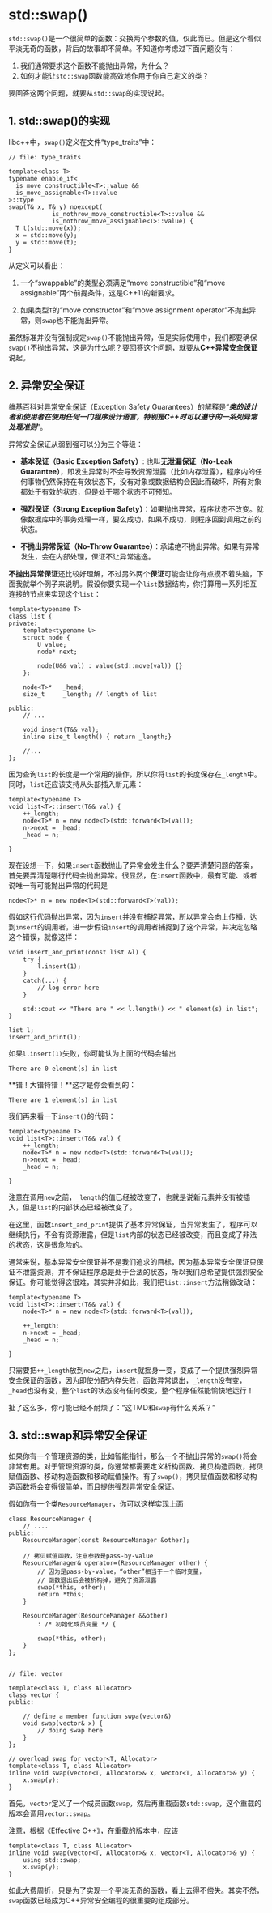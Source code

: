 # std::swap()


`std::swap()`是一个很简单的函数：交换两个参数的值，仅此而已。但是这个看似平淡无奇的函数，背后的故事却不简单。不知道你考虑过下面问题没有：

1. 我们通常要求这个函数不能抛出异常，为什么？
2. 如何才能让`std::swap`函数能高效地作用于你自己定义的类？

要回答这两个问题，就要从`std::swap`的实现说起。

## 1. std::swap()的实现

libc++中，`swap()`定义在文件“type_traits”中：

```
// file: type_traits

template<class T>
typename enable_if<
  is_move_constructible<T>::value &&
  is_move_assignable<T>::value
>::type
swap(T& x, T& y) noexcept( 
            is_nothrow_move_constructible<T>::value && 
            is_nothrow_move_assignable<T>::value) {      
  T t(std::move(x));
  x = std::move(y);
  y = std::move(t);
}
```

从定义可以看出：

1. 一个“swappable”的类型必须满足“move constructible”和“move assignable”两个前提条件，这是C++11的新要求。

2. 如果类型`T`的“move constructor”和“move assignment operator”不抛出异常，则`swap`也不能抛出异常。

虽然标准并没有强制规定`swap()`不能抛出异常，但是实际使用中，我们都要确保`swap()`不抛出异常，这是为什么呢？要回答这个问题，就要从**C++异常安全保证**说起。

## 2. 异常安全保证

维基百科对[异常安全保证](https://en.wikipedia.org/wiki/Exception_safety)（Exception Safety Guarantees）的解释是“***类的设计者和使用者在使用任何一门程序设计语言，特别是C++时可以遵守的一系列异常处理准则***”。

异常安全保证从弱到强可以分为三个等级：

* **基本保证（Basic Exception Safety）**: 也叫**无泄漏保证（No-Leak Guarantee）**，即发生异常时不会导致资源泄露（比如内存泄露），程序内的任何事物仍然保持在有效状态下，没有对象或数据结构会因此而破坏，所有对象都处于有效的状态，但是处于哪个状态不可预知。

* **强烈保证（Strong Exception Safety）**：如果抛出异常，程序状态不改变。就像数据库中的事务处理一样，要么成功，如果不成功，则程序回到调用之前的状态。

* **不抛出异常保证（No-Throw Guarantee）**：承诺绝不抛出异常。如果有异常发生，会在内部处理，保证不让异常逃逸。

**不抛出异常保证**还比较好理解，不过另外两个**保证**可能会让你有点摸不着头脑，下面我就举个例子来说明。假设你要实现一个`list`数据结构，你打算用一系列相互连接的节点来实现这个`list`：

```
template<typename T>
class list {
private:
    template<typename U>
    struct node {
        U value;
        node* next;
        
        node(U&& val) : value(std::move(val)) {}
    };
    
    node<T>*   _head;
    size_t     _length; // length of list
    
public:
    // ...
    
    void insert(T&& val);
    inline size_t length() { return _length;}
    
    //...
};
```

因为查询`list`的长度是一个常用的操作，所以你将`list`的长度保存在`_length`中。同时，`list`还应该支持从头部插入新元素：

```
template<typename T>
void list<T>::insert(T&& val) {
    ++_length;
    node<T>* n = new node<T>(std::forward<T>(val));
    n->next = _head;
    _head = n;
    
}
```

现在设想一下，如果`insert`函数抛出了异常会发生什么？要弄清楚问题的答案，首先要弄清楚哪行代码会抛出异常。很显然，在`insert`函数中，最有可能、或者说唯一有可能抛出异常的代码是

```
node<T>* n = new node<T>(std::forward<T>(val));
```

假如这行代码抛出异常，因为`insert`并没有捕捉异常，所以异常会向上传播，达到`insert`的调用者，进一步假设`insert`的调用者捕捉到了这个异常，并决定忽略这个错误，就像这样：

```
void insert_and_print(const list &l) {
    try {
        l.insert(1);
    }
    catch(...) {
        // log error here
    }
    
    std::cout << "There are " << l.length() << " element(s) in list";
}

list l;
insert_and_print(l);
```

如果`l.insert(1)`失败，你可能认为上面的代码会输出

```
There are 0 element(s) in list
```

**错！大错特错！**这才是你会看到的：

```
There are 1 element(s) in list
```

我们再来看一下`insert()`的代码：

```
template<typename T>
void list<T>::insert(T&& val) {
    ++_length;
    node<T>* n = new node<T>(std::forward<T>(val));
    n->next = _head;
    _head = n;
    
}
```

注意在调用`new`之前，`_length`的值已经被改变了，也就是说新元素并没有被插入，但是`list`的内部状态已经被改变了。

在这里，函数`insert_and_print`提供了基本异常保证，当异常发生了，程序可以继续执行，不会有资源泄露，但是`list`内部的状态已经被改变，而且变成了非法的状态，这是很危险的。

通常来说，基本异常安全保证并不是我们追求的目标，因为基本异常安全保证只保证不泄露资源，并不保证程序总是处于合法的状态，所以我们总希望提供强烈安全保证。你可能觉得这很难，其实并非如此，我们把`list::insert`方法稍做改动：

```
template<typename T>
void list<T>::insert(T&& val) {    
    node<T>* n = new node<T>(std::forward<T>(val));
    
    ++_length;
    n->next = _head;
    _head = n;
    
}
```

只需要把`++_length`放到`new`之后，`insert`就摇身一变，变成了一个提供强烈异常安全保证的函数，因为即使分配内存失败，函数异常退出，`_length`没有变，`_head`也没有变，整个`list`的状态没有任何改变，整个程序任然能愉快地运行！

扯了这么多，你可能已经不耐烦了：“这TMD和`swap`有什么关系？”

## 3. std::swap和异常安全保证

如果你有一个管理资源的类，比如智能指针，那么一个不抛出异常的`swap()`将会非常有用。对于管理资源的类，你通常都需要定义析构函数、拷贝构造函数，拷贝赋值函数、移动构造函数和移动赋值操作。有了`swap()`，拷贝赋值函数和移动构造函数将会变得很简单，而且提供强烈异常安全保证。

假如你有一个类`ResourceManager`，你可以这样实现上面

```
class ResourceManager {
    // ....
public:
    ResourceManager(const ResourceManager &other);
    
    // 拷贝赋值函数，注意参数是pass-by-value
    ResourceManager& operator=(ResourceManager other) {
        // 因为是pass-by-value，“other”相当于一个临时变量，
        // 函数退出后会被析构掉，避免了资源泄露
        swap(*this, other);
        return *this;
    }
    
    ResourceManager(ResourceManager &&other)
        : /* 初始化成员变量 */ {
        
        swap(*this, other);       
    }
};


// file: vector

template<class T, class Allocator>
class vector {
public:

    // define a member function swpa(vector&)
    void swap(vector& x) {
        // doing swap here 
    }    
};

// overload swap for vector<T, Allocator>
template<class T, class Allocator>
inline void swap(vector<T, Allocator>& x, vector<T, Allocator>& y) {
    x.swap(y);
}
```

首先，`vector`定义了一个成员函数`swap`，然后再重载函数`std::swap`，这个重载的版本会调用`vector::swap`。

注意，根据《Effective C++》，在重载的版本中，应该

```
template<class T, class Allocator>
inline void swap(vector<T, Allocator>& x, vector<T, Allocator>& y) {
    using std::swap;
    x.swap(y);
}
```

如此大费周折，只是为了实现一个平淡无奇的函数，看上去得不偿失。其实不然，`swap`函数已经成为C++异常安全编程的很重要的组成部分。

